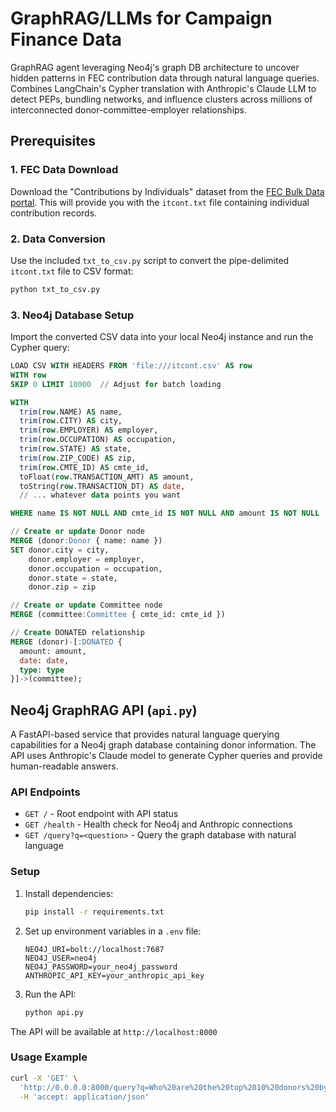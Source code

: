# GraphRAG/LLMs for Campaign Finance Data

GraphRAG agent leveraging Neo4j's graph DB architecture to uncover hidden patterns in FEC contribution data through natural language queries. Combines LangChain's Cypher translation with Anthropic's Claude LLM to detect PEPs, bundling networks, and influence clusters across millions of interconnected donor-committee-employer relationships.

## Prerequisites

### 1. FEC Data Download

Download the "Contributions by Individuals" dataset from the [FEC Bulk Data portal](https://www.fec.gov/data/browse-data/?tab=bulk-data). This will provide you with the `itcont.txt` file containing individual contribution records.

### 2. Data Conversion

Use the included `txt_to_csv.py` script to convert the pipe-delimited `itcont.txt` file to CSV format:

```bash
python txt_to_csv.py
```

### 3. Neo4j Database Setup

Import the converted CSV data into your local Neo4j instance and run the Cypher query:

```sql
LOAD CSV WITH HEADERS FROM 'file:///itcont.csv' AS row
WITH row
SKIP 0 LIMIT 10000  // Adjust for batch loading

WITH
  trim(row.NAME) AS name,
  trim(row.CITY) AS city,
  trim(row.EMPLOYER) AS employer,
  trim(row.OCCUPATION) AS occupation,
  trim(row.STATE) AS state,
  trim(row.ZIP_CODE) AS zip,
  trim(row.CMTE_ID) AS cmte_id,
  toFloat(row.TRANSACTION_AMT) AS amount,
  toString(row.TRANSACTION_DT) AS date,
  // ... whatever data points you want

WHERE name IS NOT NULL AND cmte_id IS NOT NULL AND amount IS NOT NULL

// Create or update Donor node
MERGE (donor:Donor { name: name })
SET donor.city = city,
    donor.employer = employer,
    donor.occupation = occupation,
    donor.state = state,
    donor.zip = zip

// Create or update Committee node
MERGE (committee:Committee { cmte_id: cmte_id })

// Create DONATED relationship
MERGE (donor)-[:DONATED {
  amount: amount,
  date: date,
  type: type
}]->(committee);
```

## Neo4j GraphRAG API (`api.py`)

A FastAPI-based service that provides natural language querying capabilities for a Neo4j graph database containing donor information. The API uses Anthropic's Claude model to generate Cypher queries and provide human-readable answers.

### API Endpoints

- `GET /` - Root endpoint with API status
- `GET /health` - Health check for Neo4j and Anthropic connections
- `GET /query?q=<question>` - Query the graph database with natural language

### Setup

1. Install dependencies:

   ```bash
   pip install -r requirements.txt
   ```

2. Set up environment variables in a `.env` file:

   ```
   NEO4J_URI=bolt://localhost:7687
   NEO4J_USER=neo4j
   NEO4J_PASSWORD=your_neo4j_password
   ANTHROPIC_API_KEY=your_anthropic_api_key
   ```

3. Run the API:
   ```bash
   python api.py
   ```

The API will be available at `http://localhost:8000`

### Usage Example

```bash
curl -X 'GET' \
  'http://0.0.0.0:8000/query?q=Who%20are%20the%20top%2010%20donors%20by%20amount%3F' \
  -H 'accept: application/json'
```
